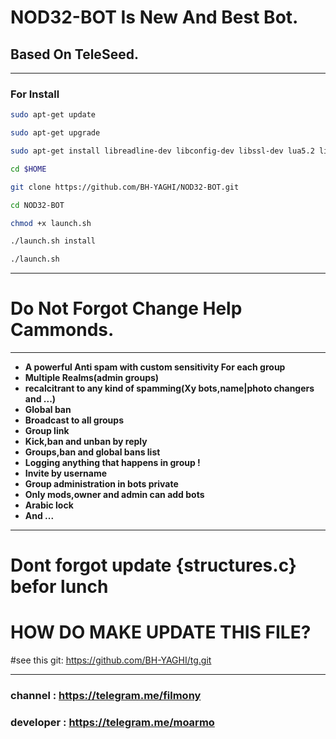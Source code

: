# NOD32-BOT Is New And Best Bot.

## Based On TeleSeed.
_________________________________________________________________________________
###  For Install  
```bash
sudo apt-get update

sudo apt-get upgrade

sudo apt-get install libreadline-dev libconfig-dev libssl-dev lua5.2 liblua5.2-dev libevent-dev make unzip git redis-server g++ libjansson-dev libpython-dev expat libexpat1-dev

cd $HOME

git clone https://github.com/BH-YAGHI/NOD32-BOT.git

cd NOD32-BOT

chmod +x launch.sh

./launch.sh install

./launch.sh
```
__________________________________
# Do Not Forgot Change Help Cammonds.
_________________________________________________________________________________
* **A powerful Anti spam with custom sensitivity For each group**
* **Multiple Realms(admin groups)**
* **recalcitrant to any kind of spamming(Xy bots,name|photo changers and ...)**
* **Global ban**
* **Broadcast to all groups**
* **Group link**
* **Kick,ban and unban by reply**
* **Groups,ban and global bans list**
* **Logging anything that happens in group !**
* **Invite by username**
* **Group administration in bots private**
* **Only mods,owner and admin can add bots**
* **Arabic lock**
* **And ...**
 
________________________________________________________________________________

# Dont forgot update {structures.c} befor lunch

# HOW DO MAKE UPDATE THIS FILE?

#see this git:  https://github.com/BH-YAGHI/tg.git

---------------------------------------------------------------------------------
### channel : https://telegram.me/filmony

### developer : https://telegram.me/moarmo
